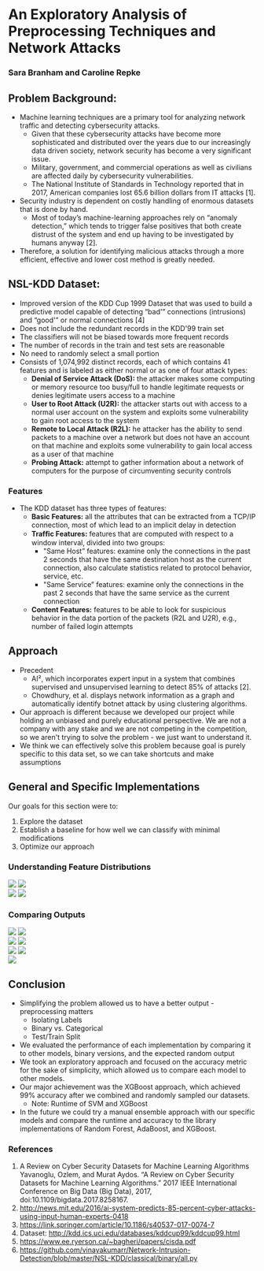 # An Exploratory Analysis of Preprocessing Techniques and Network Attacks
### Sara Branham and Caroline Repke

## Problem Background:
* Machine learning techniques are a primary tool for analyzing network traffic and detecting cybersecurity attacks.
    *  Given that these cybersecurity attacks have become more sophisticated and distributed over the years due to our increasingly data driven society, network security has become a very significant issue.
    * Military, government, and commercial operations as well as civilians are affected daily by cybersecurity vulnerabilities. 
    * The National Institute of Standards in Technology reported that in 2017, American companies lost 65.6 billion dollars from IT attacks [1].
* Security industry is dependent on costly handling of enormous datasets that is done by hand.
    * Most of today’s machine-learning approaches rely on “anomaly detection,” which tends to trigger false positives that both create distrust of the system and end up having to be investigated by humans anyway [2].
* Therefore, a solution for identifying malicious attacks through a more efficient, effective and lower cost method is greatly needed.

## NSL-KDD Dataset:
* Improved version of the KDD Cup 1999 Dataset that was used to build a predictive model capable of detecting “bad'” connections (intrusions) and “good'” or normal connections [4]
* Does not include the redundant records in the KDD'99 train set
* The classifiers will not be biased towards more frequent records
* The number of records in the train and test sets are reasonable
* No need to randomly select a small portion
* Consists of 1,074,992 distinct records, each of which contains 41 features and is labeled as either normal or as one of four attack types:
	* **Denial of Service Attack (DoS):** the attacker makes some computing or memory resource too busy/full to handle legitimate requests or denies legitimate users access to a machine
	* **User to Root Attack (U2R):** the attacker starts out with access to a normal user account on the system and exploits some vulnerability to gain root access to the system
	* **Remote to Local Attack (R2L):** he attacker has the ability to send packets to a machine over a network but does not have an account on that machine and exploits some vulnerability to gain local access as a user of that machine
    * **Probing Attack:** attempt to gather information about a network of computers for the purpose of circumventing security controls

### Features
* The KDD dataset has three types of features:
	* **Basic Features:** all the attributes that can be extracted from a TCP/IP connection, most of which lead to an implicit delay in detection
	* **Trafﬁc Features:** features that are computed with respect to a window interval, divided into two groups:
  		* "Same Host” features: examine only the connections in the past 2 seconds that have the same destination host as the current connection, also calculate statistics related to protocol behavior, service, etc.
  		* "Same Service” features: examine only the connections in the past 2 seconds that have the same service as the current connection
	* **Content Features:** features to be able to look for suspicious behavior in the data portion of the packets (R2L and U2R), e.g., number of failed login attempts

## Approach
* Precedent
	* AI², which incorporates expert input in a system that combines supervised and unsupervised learning to detect 85% of attacks [2].
	* Chowdhury, et al. displays network information as a graph and automatically identify botnet attack by using clustering algorithms.
* Our approach is different because we developed our project while holding an unbiased and purely educational perspective. We are not a company with any stake and we are not competing in the competition, so we aren't trying to solve the problem - we just want to understand it.
* We think we can effectively solve this problem because goal is purely specific to this data set, so we can take shortcuts and make assumptions

## General and Specific Implementations
Our goals for this section were to:
1. Explore the dataset
2. Establish a baseline for how well we can classify with minimal modifications
3. Optimize our approach

### Understanding Feature Distributions
<img src="FeatureDistrib1.png"> <img src="FeatureDistrib2.png">
<br/>
<img src="FeatureDistribBinary.png"> <img src="FeatureDistribDoS.png">

### Comparing Outputs
<img src="Accuracy5.png"> <img src="AccuracyBinary.png">
<br/>
<img src="AccuracyDoS.png"> <img src="AccuracyBinaryDoS.png">
<br/>
<img src="AccuracySpecific.png"> <img src="AccuracySpecificBinary.png">
<br/>
<img src="AccuracyXGB.png">

## Conclusion
* Simplifying the problem allowed us to have a better output - preprocessing matters
	* Isolating Labels
	* Binary vs. Categorical
	* Test/Train Split
* We evaluated the performance of each implementation by comparing it to other models, binary versions, and the expected random output
* We took an exploratory approach and focused on the accuracy metric for the sake of simplicity, which allowed us to compare each model to other models.
* Our major achievement was the XGBoost approach, which achieved 99% accuracy after we combined and randomly sampled our datasets.
	* Note: Runtime of SVM and XGBoost
* In the future we could try a manual ensemble approach with our specific models and compare the runtime and accuracy to the library implementations of Random Forest, AdaBoost, and XGBoost.


### References
1. A Review on Cyber Security Datasets for Machine Learning Algorithms
Yavanoglu, Ozlem, and Murat Aydos. “A Review on Cyber Security Datasets for Machine Learning Algorithms.” 2017 IEEE International Conference on Big Data (Big Data), 2017, doi:10.1109/bigdata.2017.8258167.
2. http://news.mit.edu/2016/ai-system-predicts-85-percent-cyber-attacks-using-input-human-experts-0418
3. https://link.springer.com/article/10.1186/s40537-017-0074-7
4. Dataset: http://kdd.ics.uci.edu/databases/kddcup99/kddcup99.html
5. https://www.ee.ryerson.ca/~bagheri/papers/cisda.pdf
6. https://github.com/vinayakumarr/Network-Intrusion-Detection/blob/master/NSL-KDD/classical/binary/all.py
